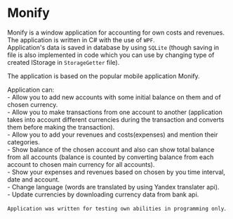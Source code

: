 # Monify
Monify is a window application for accounting for own costs and revenues.  
The application is written in C# with the use of `WPF`.   
Application's data is saved in database by using `SQLite` (though saving in file is also implemented in code which you can use by changing type of created IStorage in `StorageGetter` file).  

The application is based on the popular mobile application Monify.  

Application can:   
	- Allow you to add new accounts with some initial balance on them and of chosen currency.  
	- Allow you to make transactions from one account to another (application takes into account different currencies during the transaction and converts them before making the transaction).  
	- Allow you to add your revenues and costs(expenses) and mention their categories.  
	- Show balance of the chosen account and also can show total balance from all accounts (balance is counted by converting balance from each account to chosen main currency for all accounts).  
	- Show your expenses and revenues based on chosen by you time interval, date and account.  
	- Change language (words are translated by using Yandex translater api).  
	- Update currencies by downloading currency data from bank api.  
	
`Application was written for testing own abilities in programming only`.
